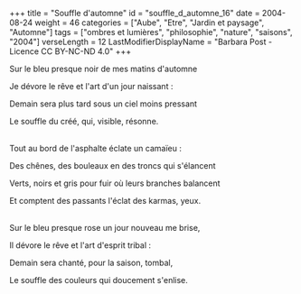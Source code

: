 +++
title = "Souffle d'automne"
id = "souffle_d_automne_16"
date = 2004-08-24
weight = 46
categories = ["Aube", "Etre", "Jardin et paysage", "Automne"]
tags = ["ombres et lumières", "philosophie", "nature", "saisons", "2004"]
verseLength = 12
LastModifierDisplayName = "Barbara Post - Licence CC BY-NC-ND 4.0"
+++

Sur le bleu presque noir de mes matins d'automne

Je dévore le rêve et l'art d'un jour naissant :

Demain sera plus tard sous un ciel moins pressant

Le souffle du créé, qui, visible, résonne.

 \
Tout au bord de l'asphalte éclate un camaïeu :

Des chênes, des bouleaux en des troncs qui s'élancent

Verts, noirs et gris pour fuir où leurs branches balancent

Et comptent des passants l'éclat des karmas, yeux.

 \
Sur le bleu presque rose un jour nouveau me brise,

Il dévore le rêve et l'art d'esprit tribal :

Demain sera chanté, pour la saison, tombal,

Le souffle des couleurs qui doucement s'enlise.
